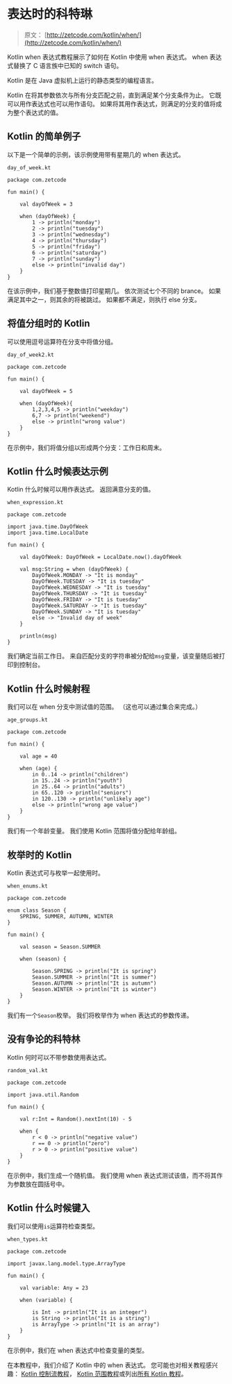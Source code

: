 # 表达时的科特琳

> 原文： [http://zetcode.com/kotlin/when/](http://zetcode.com/kotlin/when/)

Kotlin when 表达式教程展示了如何在 Kotlin 中使用 when 表达式。 when 表达式替换了 C 语言族中已知的 switch 语句。

Kotlin 是在 Java 虚拟机上运行的静态类型的编程语言。

Kotlin 在将其参数依次与所有分支匹配之前，直到满足某个分支条件为止。 它既可以用作表达式也可以用作语句。 如果将其用作表达式，则满足的分支的值将成为整个表达式的值。

## Kotlin 的简单例子

以下是一个简单的示例，该示例使用带有星期几的 when 表达式。

`day_of_week.kt`

```
package com.zetcode

fun main() {

    val dayOfWeek = 3

    when (dayOfWeek) {
        1 -> println("monday")
        2 -> println("tuesday")
        3 -> println("wednesday")
        4 -> println("thursday")
        5 -> println("friday")
        6 -> println("saturday")
        7 -> println("sunday")
        else -> println("invalid day")
    }
}

```

在该示例中，我们基于整数值打印星期几。 依次测试七个不同的 brance。 如果满足其中之一，则其余的将被跳过。 如果都不满足，则执行 else 分支。

## 将值分组时的 Kotlin

可以使用逗号运算符在分支中将值分组。

`day_of_week2.kt`

```
package com.zetcode

fun main() {

    val dayOfWeek = 5

    when (dayOfWeek){
        1,2,3,4,5 -> println("weekday")
        6,7 -> println("weekend")
        else -> println("wrong value")
    }
}

```

在示例中，我们将值分组以形成两个分支：工作日和周末。

## Kotlin 什么时候表达示例

Kotlin 什么时候可以用作表达式。 返回满意分支的值。

`when_expression.kt`

```
package com.zetcode

import java.time.DayOfWeek
import java.time.LocalDate

fun main() {

    val dayOfWeek: DayOfWeek = LocalDate.now().dayOfWeek

    val msg:String = when (dayOfWeek) {
        DayOfWeek.MONDAY -> "It is monday"
        DayOfWeek.TUESDAY -> "It is tuesday"
        DayOfWeek.WEDNESDAY -> "It is tuesday"
        DayOfWeek.THURSDAY -> "It is tuesday"
        DayOfWeek.FRIDAY -> "It is tuesday"
        DayOfWeek.SATURDAY -> "It is tuesday"
        DayOfWeek.SUNDAY -> "It is tuesday"
        else -> "Invalid day of week"
    }

    println(msg)
}

```

我们确定当前工作日。 来自匹配分支的字符串被分配给`msg`变量，该变量随后被打印到控制台。

## Kotlin 什么时候射程

我们可以在 when 分支中测试值的范围。 （这也可以通过集合来完成。）

`age_groups.kt`

```
package com.zetcode

fun main() {

    val age = 40

    when (age) {
        in 0..14 -> println("children")
        in 15..24 -> println("youth")
        in 25..64 -> println("adults")
        in 65..120 -> println("seniors")
        in 120..130 -> println("unlikely age")
        else -> println("wrong age value")
    }
}

```

我们有一个年龄变量。 我们使用 Kotlin 范围将值分配给年龄组。

## 枚举时的 Kotlin

Kotlin 表达式可与枚举一起使用时。

`when_enums.kt`

```
package com.zetcode

enum class Season {
    SPRING, SUMMER, AUTUMN, WINTER
}

fun main() {

    val season = Season.SUMMER

    when (season) {

        Season.SPRING -> println("It is spring")
        Season.SUMMER -> println("It is summer")
        Season.AUTUMN -> println("It is autumn")
        Season.WINTER -> println("It is winter")
    }
}

```

我们有一个`Season`枚举。 我们将枚举作为 when 表达式的参数传递。

## 没有争论的科特林

Kotlin 何时可以不带参数使用表达式。

`random_val.kt`

```
package com.zetcode

import java.util.Random

fun main() {

    val r:Int = Random().nextInt(10) - 5

    when {
        r < 0 -> println("negative value")
        r == 0 -> println("zero")
        r > 0 -> println("positive value")
    }
}

```

在示例中，我们生成一个随机值。 我们使用 when 表达式测试该值，而不将其作为参数放在圆括号中。

## Kotlin 什么时候键入

我们可以使用`is`运算符检查类型。

`when_types.kt`

```
package com.zetcode

import javax.lang.model.type.ArrayType

fun main() {

    val variable: Any = 23

    when (variable) {

        is Int -> println("It is an integer")
        is String -> println("It is a string")
        is ArrayType -> println("It is an array")
    }
}

```

在示例中，我们在 when 表达式中检查变量的类型。

在本教程中，我们介绍了 Kotlin 中的 when 表达式。 您可能也对相关教程感兴趣： [Kotlin 控制流教程](/kotlin/controlflow/)， [Kotlin 范围教程](/kotlin/ranges/)或列出[所有 Kotlin 教程](/all/#kotlin)。